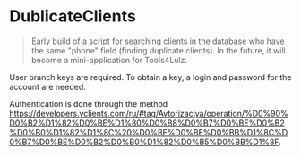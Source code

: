 # DublicateClients
 
>Early build of a script for searching clients in the database who have the same "phone" field (finding duplicate clients). In the future, it will become a mini-application for Tools4Lulz.

User branch keys are required. To obtain a key, a login and password for the account are needed. 

Authentication is done through the method https://developers.yclients.com/ru/#tag/Avtorizaciya/operation/%D0%90%D0%B2%D1%82%D0%BE%D1%80%D0%B8%D0%B7%D0%BE%D0%B2%D0%B0%D1%82%D1%8C%20%D0%BF%D0%BE%D0%BB%D1%8C%D0%B7%D0%BE%D0%B2%D0%B0%D1%82%D0%B5%D0%BB%D1%8F.